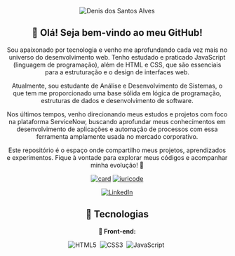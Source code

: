 <div align="center">

![Denis dos Santos Alves](https://capsule-render.vercel.app/api?type=waving&height=200&color=gradient&text=Denis%20dos%20Santos%20Alves&fontSize=30)

  
</div>

<div align="center">

## 👋 Olá! Seja bem-vindo ao meu GitHub!
Sou apaixonado por tecnologia e venho me aprofundando cada vez mais no universo do desenvolvimento web. Tenho estudado e praticado JavaScript (linguagem de programação), além de HTML e CSS, que são essenciais para a estruturação e o design de interfaces web.

Atualmente, sou estudante de Análise e Desenvolvimento de Sistemas, o que tem me proporcionado uma base sólida em lógica de programação, estruturas de dados e desenvolvimento de software.

Nos últimos tempos, venho direcionando meus estudos e projetos com foco na plataforma ServiceNow, buscando aprofundar meus conhecimentos em desenvolvimento de aplicações e automação de processos com essa ferramenta amplamente usada no mercado corporativo.

Este repositório é o espaço onde compartilho meus projetos, aprendizados e experimentos. Fique à vontade para explorar meus códigos e acompanhar minha evolução! 🚀
</div>

<div align="center">
  
  [![card](https://github-readme-stats.vercel.app/api?username=Denis-Santos-Alves&theme=default&show_icons=true)](https://github.com/Denis-Santos-Alves)
  [![iuricode](https://github-readme-stats.vercel.app/api/top-langs/?username=Denis-Santos-Alves&layout=compact)](https://github.com/Denis-Santos-Alves)

</div>

<div align="center">
  
[![LinkedIn](https://img.shields.io/badge/LinkedIn-blue?style=for-the-badge&logo=linkedin)](https://www.linkedin.com/in/denis-dos-santos-alves-10566679/)

</div>
<div align="center">
  
  ## 🚀 Tecnologias  
**🎨 Front-end:**  


![HTML5](https://github.com/danllopes/danllopes/assets/167463660/f4822cfc-07f0-4178-9bdc-439514d6be10)&nbsp;
![CSS3](https://github.com/danllopes/danllopes/assets/167463660/0ec66c46-9acc-418f-af50-76922c3e4712)&nbsp;
![JavaScript](https://github.com/danllopes/danllopes/assets/167463660/d94251a2-1f93-417c-abad-92c59b515a9c)&nbsp;

</div>
